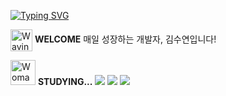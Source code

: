 <a href="https://git.io/typing-svg"><img src="https://readme-typing-svg.demolab.com?font=Fira+Code&size=18&pause=4000&color=FFB6FF&width=435&lines=I+am+Suyeon+Kim%2C+a+full-stack+developer" alt="Typing SVG" /></a><p>
  <img src="https://raw.githubusercontent.com/Tarikul-Islam-Anik/Animated-Fluent-Emojis/master/Emojis/Hand%20gestures/Waving%20Hand%20Light%20Skin%20Tone.png" alt="Waving Hand Light Skin Tone" width="35" height="35" style="vertical-align: middle;" />
  <strong>WELCOME</strong>
  매일 성장하는 개발자, 김수연입니다!
</p>

<p>
  <img src="https://raw.githubusercontent.com/Tarikul-Islam-Anik/Animated-Fluent-Emojis/master/Emojis/People%20with%20professions/Woman%20Teacher%20Light%20Skin%20Tone.png" alt="Woman Teacher Light Skin Tone"         width="40" height="40" />
  <strong>STUDYING...</strong> 
  <img src="https://img.shields.io/badge/React-20232A?style=for-the-badge&logo=react&logoColor=61DAFB" />
  <img src="https://img.shields.io/badge/TypeScript-007ACC?style=for-the-badge&logo=typescript&logoColor=white" />
  <img src="https://img.shields.io/badge/Spring-6DB33F?style=for-the-badge&logo=spring&logoColor=white" /> 
</p>
